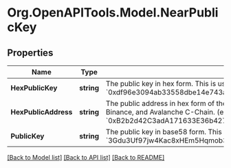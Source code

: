 
# Org.OpenAPITools.Model.NearPublicKey

## Properties

Name | Type | Description | Notes
------------ | ------------- | ------------- | -------------
**HexPublicKey** | **string** | The public key in hex form. This is used in the Near blockchain. (e.g., &#x60;0xdf96e3094ab33558dbe14e743aceded3779307b931e12bd6f526fe450db70910&#x60;)  | [optional] 
**HexPublicAddress** | **string** | The public address in hex form of the wallet. This is commonly used in Ethereum, Binance, and Avalanche C-Chain. (e.g., &#x60;0xB2b2d42C3adA171633E36b427F062f85A642F453&#x60;)  | [optional] 
**PublicKey** | **string** | The public key in base58 form. This is used in the Solana blockchain. (e.g., &#x60;3Gdu3Uf97jw4Kac8xHEm5Hqmob3BrvJhf3We8s9t5Q2c&#x60;)  | [optional] 

[[Back to Model list]](../README.md#documentation-for-models)
[[Back to API list]](../README.md#documentation-for-api-endpoints)
[[Back to README]](../README.md)

